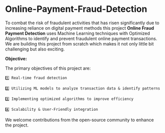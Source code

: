 # Online-Payment-Fraud-Detection
To combat the risk of fraudulent activities that has risen significantly due to increasing reliance on digital payment methods this project **Online Fraud Payment Detection** uses Machine Learning techniques with Optimized Algorithms to identify and prevent fraudulent online payment transactions.
We are building this project from scratch which makes it not only little bit challenging but also exciting.

**Objective:**

The primary objectives of this project are:

    1️⃣ Real-time fraud detection
    
    2️⃣ Utilizing ML models to analyze transaction data & identify patterns
    
    3️⃣ Implementing optimized algorithms to improve efficiency
    
    4️⃣ Scalability & User-Friendly integration

We welcome contributions from the open-source community to enhance the project.

